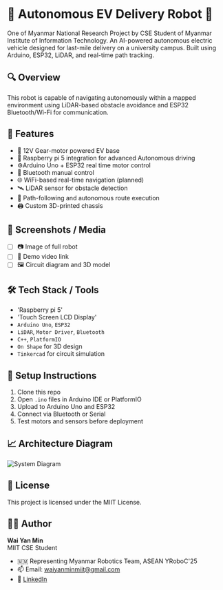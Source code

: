 # 🚗 Autonomous EV Delivery Robot 🤖
One of Myanmar National Research Project by CSE Student of Myanmar Institute of Information Technology.
An AI-powered autonomous electric vehicle designed for last-mile delivery on a university campus. Built using Arduino, ESP32, LiDAR, and real-time path tracking.

## 🔍 Overview
This robot is capable of navigating autonomously within a mapped environment using LiDAR-based obstacle avoidance and ESP32 Bluetooth/Wi-Fi for communication.

## 🚀 Features
- 🔋 12V Gear-motor powered EV base
- 🧠 Raspberry pi 5 integration for advanced Autonomous driving
- ⚙️Arduino Uno + ESP32 real time motor control
- 📡 Bluetooth manual control
- 🌐 WiFi-based real-time navigation (planned)
- 🛰️ LiDAR sensor for obstacle detection
- 🎯 Path-following and autonomous route execution
- 🖨️ Custom 3D-printed chassis

## 📸 Screenshots / Media
- [ ] 📷 Image of full robot  
- [ ] 🎥 Demo video link
- [ ] 🖼️ Circuit diagram and 3D model

## 🛠️ Tech Stack / Tools
- 'Raspberry pi 5'
- 'Touch Screen LCD Display'
- `Arduino Uno`, `ESP32`
- `LiDAR`, `Motor Driver`, `Bluetooth`
- `C++`, `PlatformIO`
- `On Shape` for 3D design
- `Tinkercad` for circuit simulation

## 🧰 Setup Instructions
1. Clone this repo
2. Open `.ino` files in Arduino IDE or PlatformIO
3. Upload to Arduino Uno and ESP32
4. Connect via Bluetooth or Serial
5. Test motors and sensors before deployment

## 📈 Architecture Diagram
![System Diagram](assets/system_diagram.png)

## 📄 License
This project is licensed under the MIIT License.

## 🙋‍♂️ Author
**Wai Yan Min**  
MIIT CSE Student
- 🇲🇲 Representing Myanmar Robotics Team, ASEAN YRoboC'25  
- 📫 Email: waiyanminmiit@gmail.com  
- 🔗 [LinkedIn](www.linkedin.com/in/wai-yan-min-976949282)
